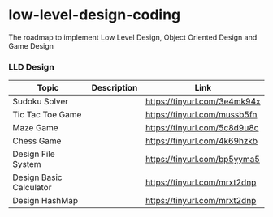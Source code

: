 # low-level-design-coding
The roadmap to implement Low Level Design, Object Oriented Design and Game Design


### LLD Design
| Topic                    | Description                                             | Link                               |
|--------------------------|---------------------------------------------------------|------------------------------------|
| Sudoku Solver            |                                                         | https://tinyurl.com/3e4mk94x       |
| Tic Tac Toe Game         |                                                         | https://tinyurl.com/mussb5fn       |
| Maze Game                |                                                         | https://tinyurl.com/5c8d9u8c       |
| Chess Game               |                                                         | https://tinyurl.com/4k69hzkb       |
| Design File System       |                                                         | https://tinyurl.com/bp5yyma5       | 
| Design Basic Calculator  |                                                         | https://tinyurl.com/mrxt2dnp       | 
| Design HashMap           |                                                         | https://tinyurl.com/mrxt2dnp       | 



